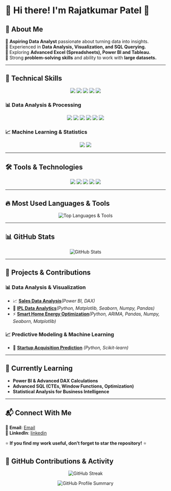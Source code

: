 # 👋 Hi there! I'm Rajatkumar Patel 🚀  

## 📌 About Me  
🔹 **Aspiring Data Analyst** passionate about turning data into insights.  
🔹 Experienced in **Data Analysis, Visualization, and SQL Querying.**  
🔹 Exploring **Advanced Excel (Spreadsheets), Power BI and Tableau.**  
🔹 Strong **problem-solving skills** and ability to work with **large datasets.**  

---
## 🚀 Technical Skills  

<p align="center">
  <img src="https://img.shields.io/badge/Python-3670A0?style=for-the-badge&logo=python&logoColor=white" />
  <img src="https://img.shields.io/badge/SQL-4479A1?style=for-the-badge&logo=postgresql&logoColor=white" />
  <img src="https://img.shields.io/badge/Power%20BI-F2C811?style=for-the-badge&logo=power-bi&logoColor=black" />
  <img src="https://img.shields.io/badge/Tableau-E97627?style=for-the-badge&logo=tableau&logoColor=white" />
  <img src="https://img.shields.io/badge/Excel-217346?style=for-the-badge&logo=microsoft-excel&logoColor=white" />
</p>

### 📊 **Data Analysis & Processing**  
<p align="center">
  <img src="https://img.shields.io/badge/Pandas-150458?style=for-the-badge&logo=pandas&logoColor=white" />
  <img src="https://img.shields.io/badge/NumPy-013243?style=for-the-badge&logo=numpy&logoColor=white" />
  <img src="https://img.shields.io/badge/Matplotlib-11557C?style=for-the-badge&logo=matplotlib&logoColor=white" />
  <img src="https://img.shields.io/badge/Seaborn-008080?style=for-the-badge&logoColor=white" />
  <img src="https://img.shields.io/badge/ETL%20&%20Data%20Cleaning-FF6F00?style=for-the-badge&logo=data&logoColor=white" />
  <img src="https://img.shields.io/badge/Google%20Sheets%20Automation-34A853?style=for-the-badge&logo=google-sheets&logoColor=white" />
</p>

### 📈 **Machine Learning & Statistics**  
<p align="center">
  <img src="https://img.shields.io/badge/Scikit--Learn-F7931E?style=for-the-badge&logo=scikit-learn&logoColor=white" />
  <img src="https://img.shields.io/badge/Regression%20Models-FF6F00?style=for-the-badge&logo=ml&logoColor=white" />
</p>

---

## 🛠 Tools & Technologies  

<p align="center">
  <img src="https://img.shields.io/badge/Jupyter-F37626?style=for-the-badge&logo=jupyter&logoColor=white" />
  <img src="https://img.shields.io/badge/VS%20Code-007ACC?style=for-the-badge&logo=visual-studio-code&logoColor=white" />
  <img src="https://img.shields.io/badge/Git-F05032?style=for-the-badge&logo=git&logoColor=white" />
  <img src="https://img.shields.io/badge/GitHub-181717?style=for-the-badge&logo=github&logoColor=white" />
  <img src="https://img.shields.io/badge/APIs-02569B?style=for-the-badge&logo=json&logoColor=white" />
</p>

---

## 🔥 Most Used Languages & Tools  

<p align="center">
  <img src="https://github-readme-stats.vercel.app/api/top-langs/?username=rajatp3066&langs_count=8&layout=compact&theme=radical" alt="Top Languages & Tools" />
</p>

---

## 📊 **GitHub Stats**  
<p align="center">
  <img src="https://github-readme-stats.vercel.app/api?username=rajatp3066&show_icons=true&theme=radical" alt="GitHub Stats" />
</p>

---


## 🚀 **Projects & Contributions**  

### 📊 **Data Analysis & Visualization**  
- 📈 [**Sales Data Analysis**](https://github.com/rajatp3066/Sales-Data-Analysis-Dashboard)_(Power BI, DAX)_  
- 🏏 [**IPL Data Analytics**](https://github.com/rajatp3066/EDA-for-IPL-Dataset)_(Python, Matplotlib, Seaborn, Numpy, Pandas)_  
- ⚡ [**Smart Home Energy Optimization**](https://github.com/rajatp3066/smart-home-energy-optimization)_(Python, ARIMA, Pandas, Numpy, Seaborn, Matplotlib)_  

### 📈 **Predictive Modeling & Machine Learning**  
- 🚀 [**Startup Acquisition Prediction**](https://github.com/rajatp3066/Predictive-Analysis-of-Startup-Acquisition-Status) _(Python, Scikit-learn)_    

---

## 🌱 **Currently Learning**  
- **Power BI & Advanced DAX Calculations**  
- **Advanced SQL (CTEs, Window Functions, Optimization)**  
- **Statistical Analysis for Business Intelligence**  

---

## 📬 **Connect With Me**  
📧 **Email**: [Email](mailto:rajatk.patel@yahoo.com)  
💼 **LinkedIn**: [linkedin](https://linkedin.com/in/rp17)  

⭐ **If you find my work useful, don’t forget to star the repository!** ⭐  



## 📌 GitHub Contributions & Activity  

<p align="center">
  <img src="https://github-readme-streak-stats.herokuapp.com/?user=rajatp3066&theme=radical" alt="GitHub Streak" />
</p>

<p align="center">
  <img src="https://github-profile-summary-cards.vercel.app/api/cards/profile-details?username=rajatp3066&theme=radical" alt="GitHub Profile Summary" />
</p>

